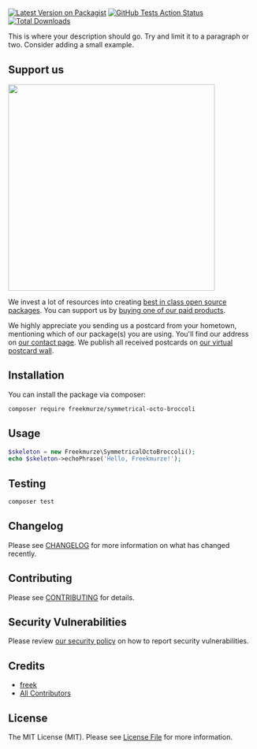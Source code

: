 # 

[![Latest Version on Packagist](https://img.shields.io/packagist/v/freekmurze/symmetrical-octo-broccoli.svg?style=flat-square)](https://packagist.org/packages/freekmurze/symmetrical-octo-broccoli)
[![GitHub Tests Action Status](https://img.shields.io/github/workflow/status/freekmurze/symmetrical-octo-broccoli/run-tests?label=tests)](https://github.com/freekmurze/symmetrical-octo-broccoli/actions?query=workflow%3Arun-tests+branch%3Amaster)
[![Total Downloads](https://img.shields.io/packagist/dt/freekmurze/symmetrical-octo-broccoli.svg?style=flat-square)](https://packagist.org/packages/freekmurze/symmetrical-octo-broccoli)


This is where your description should go. Try and limit it to a paragraph or two. Consider adding a small example.

## Support us

[<img src="https://github-ads.s3.eu-central-1.amazonaws.com/package-skeleton-php.jpg?t=1" width="419px" />](https://spatie.be/github-ad-click/package-skeleton-php)

We invest a lot of resources into creating [best in class open source packages](https://spatie.be/open-source). You can support us by [buying one of our paid products](https://spatie.be/open-source/support-us).

We highly appreciate you sending us a postcard from your hometown, mentioning which of our package(s) you are using. You'll find our address on [our contact page](https://spatie.be/about-us). We publish all received postcards on [our virtual postcard wall](https://spatie.be/open-source/postcards).

## Installation

You can install the package via composer:

```bash
composer require freekmurze/symmetrical-octo-broccoli
```

## Usage

``` php
$skeleton = new Freekmurze\SymmetricalOctoBroccoli();
echo $skeleton->echoPhrase('Hello, Freekmurze!');
```

## Testing

``` bash
composer test
```

## Changelog

Please see [CHANGELOG](CHANGELOG.md) for more information on what has changed recently.

## Contributing

Please see [CONTRIBUTING](.github/CONTRIBUTING.md) for details.

## Security Vulnerabilities

Please review [our security policy](../../security/policy) on how to report security vulnerabilities.

## Credits

- [freek](https://github.com/freek)
- [All Contributors](../../contributors)

## License

The MIT License (MIT). Please see [License File](LICENSE.md) for more information.
